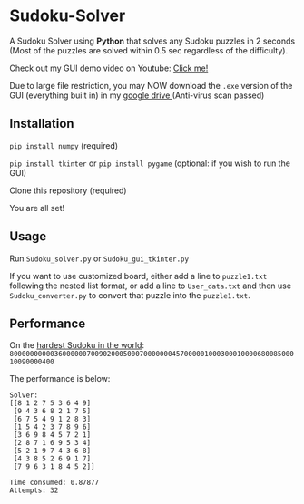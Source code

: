 # Sudoku-Solver
A Sudoku Solver using **Python** that solves any Sudoku puzzles in 2 seconds (Most of the puzzles are solved within 0.5 sec regardless of the difficulty).

Check out my GUI demo video on Youtube: [Click me!](https://www.youtube.com/watch?v=I6yYPYTiE7c)

Due to large file restriction, you may NOW download the `.exe` version of the GUI (everything built in) in my <u>[google drive](https://drive.google.com/file/d/14FB2TLbyGtMjwN09txXWIW6_bbxqGOOw/view?usp=sharing) </u>(Anti-virus scan passed)

## Installation
`pip install numpy` (required)

`pip install tkinter` or `pip install pygame` (optional: if you wish to run the GUI)

Clone this repository (required)

You are all set!

## Usage
Run ```Sudoku_solver.py``` or ```Sudoku_gui_tkinter.py```

If you want to use customized board, either add a line to ```puzzle1.txt``` following the nested list format, or add a line to ```User_data.txt``` and then use ```Sudoku_converter.py``` to convert that puzzle into the `puzzle1.txt`.

## Performance
On the [hardest Sudoku in the world](https://www.telegraph.co.uk/news/science/science-news/9359579/Worlds-hardest-sudoku-can-you-crack-it.html):
`800000000003600000070090200050007000000045700000100030001000068008500010090000400`

The performance is below:

```
Solver:
[[8 1 2 7 5 3 6 4 9]
 [9 4 3 6 8 2 1 7 5]
 [6 7 5 4 9 1 2 8 3]
 [1 5 4 2 3 7 8 9 6]
 [3 6 9 8 4 5 7 2 1]
 [2 8 7 1 6 9 5 3 4]
 [5 2 1 9 7 4 3 6 8]
 [4 3 8 5 2 6 9 1 7]
 [7 9 6 3 1 8 4 5 2]]

Time consumed: 0.87877
Attempts: 32
```

